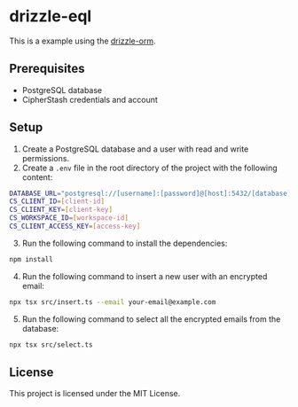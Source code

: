 # drizzle-eql

This is a example using the [drizzle-orm](https://drizzle-orm.com/).

## Prerequisites

- PostgreSQL database
- CipherStash credentials and account

## Setup

1. Create a PostgreSQL database and a user with read and write permissions.
2. Create a `.env` file in the root directory of the project with the following content:

```bash
DATABASE_URL="postgresql://[username]:[password]@[host]:5432/[database]"
CS_CLIENT_ID=[client-id]
CS_CLIENT_KEY=[client-key]
CS_WORKSPACE_ID=[workspace-id]
CS_CLIENT_ACCESS_KEY=[access-key]
```

3. Run the following command to install the dependencies:

```bash
npm install
```

4. Run the following command to insert a new user with an encrypted email:

```bash
npx tsx src/insert.ts --email your-email@example.com
```

5. Run the following command to select all the encrypted emails from the database:

```bash
npx tsx src/select.ts
```

## License

This project is licensed under the MIT License.